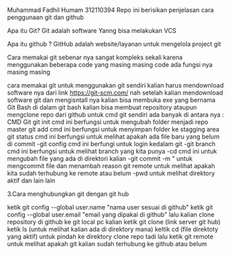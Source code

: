 Muhammad Fadhil Humam 312110394 Repo ini berisikan penjelasan cara penggunaan git dan github

Apa itu Git? Git adalah software Yanng bisa melakukan VCS

Apa itu github ? GitHub adalah website/layanan untuk mengelola project git

Cara memakai git sebenar nya sangat kompleks sekali karena menggunakan beberapa code yang masing masing code ada fungsi nya masing masing

cara memakai git
untuk menggunakan git sendiri kalian harus mendownload software nya dari link https://git-scm.com/
nah setelah kalian mendownload software git dan mengisntall nya kalian bisa membuka exe yang bernama Git Bash
di dalam git bash kalian bisa membuat repository ataupun mengclone repo dari github
untuk cmd git sendiri ada banyak di antara nya :
CMD Git
git init cmd ini berfungsi untuk mengubah folder menjadi repo master
git add cmd ini berfungsi untuk menyimpan folder ke stagging area
git status cmd ini berfungsi untuk melihat apakah ada file baru yang belum di commit -git config cmd ini berfungi untuk login kedalam git -git branch cmd ini berfungsi untuk melihat branch yang kita punya -cd cmd ini untuk mengubah file yang ada di direktori kalian -git commit -m " untuk mengcommit file dan menambah reason
git remote untuk melihat apakah kita sudah terhubung ke remote atau belum -pwd untuk melihat direktory aktif
dan lain lain

3.Cara menghubungkan git dengan git hub

ketik git config --global user.name "nama user sesuai di github"
ketik git config --global user.email "email yang dipakai di github" lalu kalian clone repository di github ke git local pc kalian
ketik git clone (link server git hub)
ketik ls (untuk melihat kalian ada di direktory mana)
keltik cd (file direktoty yang aktif) untuk pindah ke direktory clone repo tadi
lalu ketik git remote untuk melihat apakah git kalian sudah terhubung ke github atau belum